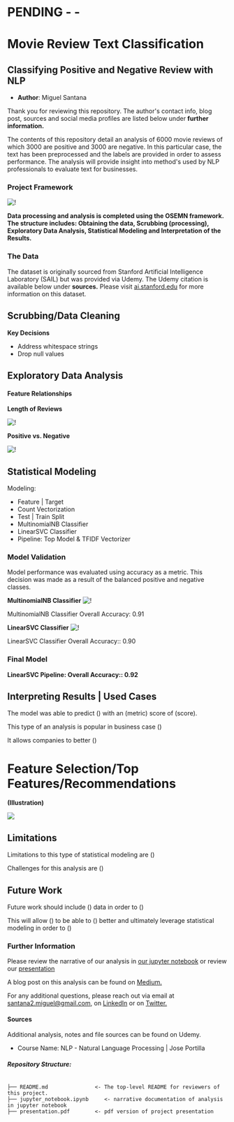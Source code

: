 # PENDING - -
# Movie Review Text Classification
## Classifying Positive and Negative Review with NLP

* **Author**: Miguel Santana

Thank you for reviewing this repository. The author's contact info, blog post, sources and social media profiles are listed below under **further information.**

The contents of this repository detail an analysis of 6000 movie reviews of which 3000 are positive and 3000 are negative. In this particular case, the text has been preprocessed and the labels are provided in order to assess performance. The analysis will provide insight into method's used by NLP professionals to evaluate text for businesses.

### Project Framework

![!](/images/OSEMN.png)

**Data processing and analysis is completed using the OSEMN framework. The structure includes: Obtaining the data, Scrubbing (processing), Exploratory Data Analysis, Statistical Modeling and Interpretation of the Results.**

### The Data

The dataset is originally sourced from Stanford Artificial Intelligence Laboratory (SAIL) but was provided via Udemy. The Udemy citation is available below under **sources.** Please visit [ai.stanford.edu](http://ai.stanford.edu/~amaas/data/sentiment/) for more information on this dataset.

## Scrubbing/Data Cleaning 

**Key Decisions**

* Address whitespace strings
* Drop null values

## Exploratory Data Analysis 

#### Feature Relationships

**Length of Reviews**

![!](/images/lengthofreviews.jpg)

**Positive vs. Negative**

![!](/images/positivenegativelength.jpg)

## Statistical Modeling 

Modeling:
* Feature | Target
* Count Vectorization
* Test | Train Split
* MultinomialNB Classifier
* LinearSVC Classifier
* Pipeline: Top Model & TFIDF Vectorizer

### Model Validation

Model performance was evaluated using accuracy as a metric. This decision was made as a result of the balanced positive and negative classes. 

**MultinomialNB Classifier**
![!](/images/MNB_modelvis.jpg)

MultinomialNB Classifier Overall Accuracy: 0.91

**LinearSVC Classifier**
![!](/images/LSVC_modelvis.jpg)

LinearSVC Classifier Overall Accuracy:: 0.90

### Final Model
**LinearSVC Pipeline: Overall Accuracy:: 0.92**

## Interpreting Results | Used Cases

The model was able to predict () with an (metric) score of (score).

This type of an analysis is popular in business case ()

It allows companies to better ()

# Feature Selection/Top Features/Recommendations

**(Illustration)**

![](/images/featureselection.png)

## Limitations

Limitations to this type of statistical modeling are ()

Challenges for this analysis are ()

## Future Work

Future work should include () data in order to ()

This will allow () to be able to () better and ultimately leverage statistical modeling in order to ()

### Further Information
Please review the narrative of our analysis in [our jupyter notebook](./jupyter_notebook.ipynb) or review our [presentation](/powerpoint/powerpoint.pdf)

A blog post on this analysis can be found on [Medium.](website)

For any additional questions, please reach out via email at santana2.miguel@gmail.com, on [LinkedIn](https://www.linkedin.com/in/miguel-angel-santana-ii-mba-51467276/) or on [Twitter.](https://twitter.com/msantana_ds)

#### Sources

Additional analysis, notes and file sources can be found on Udemy. 

* Course Name: NLP - Natural Language Processing | Jose Portilla

##### Repository Structure:

```

├── README.md               <- The top-level README for reviewers of this project.
├── jupyter_notebook.ipynb     <- narrative documentation of analysis in jupyter notebook
├── presentation.pdf        <- pdf version of project presentation

```

